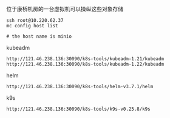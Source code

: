 位于康桥机房的一台虚拟机可以操纵这些对象存储

```
ssh root@10.220.62.37
mc config host list

# the host name is minio
```
kubeadm

```
http://121.46.238.136:30090/k8s-tools/kubeadm-1.21/kubeadm
http://121.46.238.136:30090/k8s-tools/kubeadm-1.22/kubeadm
```

helm

```
http://121.46.238.136:30090/k8s-tools/helm-v3.7.1/helm
```

k9s

```
http://121.46.238.136:30090/k8s-tools/k9s-v0.25.8/k9s
```

